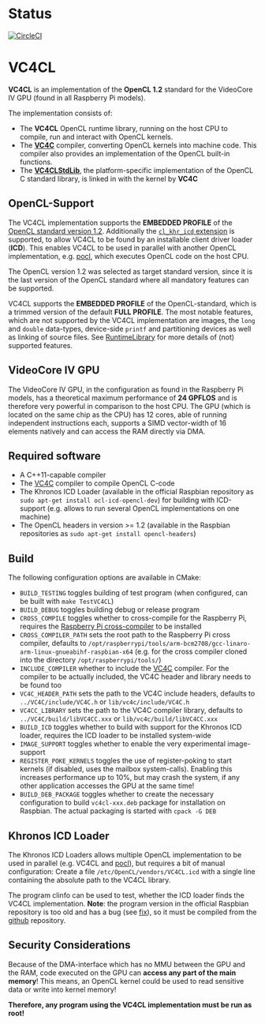 # Status

[![CircleCI](https://circleci.com/gh/doe300/VC4CL.svg?style=svg)](https://circleci.com/gh/doe300/VC4CL)

# VC4CL

**VC4CL** is an implementation of the **OpenCL 1.2** standard for the VideoCore IV GPU (found in all Raspberry Pi models).

The implementation consists of:

* The **VC4CL** OpenCL runtime library, running on the host CPU to compile, run and interact with OpenCL kernels.
* The **[VC4C](https://github.com/doe300/VC4C)** compiler, converting OpenCL kernels into machine code. This compiler also provides an implementation of the OpenCL built-in functions.
* The **[VC4CLStdLib](https://github.com/doe300/VC4CLStdLib)**, the platform-specific implementation of the OpenCL C standard library, is linked in with the kernel by **VC4C**

## OpenCL-Support
The VC4CL implementation supports the **EMBEDDED PROFILE** of the [OpenCL standard version 1.2](https://Fwww.khronos.org/registry/OpenCL/specs/opencl-1.2.pdf).
Additionally the [`cl_khr_icd` extension](https://Fwww.khronos.org/registry/OpenCL/specs/opencl-1.2.pdf) is supported, to allow VC4CL to be found by an installable client driver loader (**ICD**). This enables VC4CL to be used in parallel with another OpenCL implementation, e.g. [pocl](https://github.com/pocl/pocl), which executes OpenCL code on the host CPU.

The OpenCL version 1.2 was selected as target standard version, since it is the last version of the OpenCL standard where all mandatory features can be supported.

VC4CL supports the **EMBEDDED PROFILE** of the OpenCL-standard, which is a trimmed version of the default **FULL PROFILE**. The most notable features, which are not supported by the VC4CL implementation are images, the `long` and `double` data-types, device-side `printf` and partitioning devices as well as linking of source files. See [RuntimeLibrary](doc/RuntimeLibrary.md) for more details of (not) supported features.

## VideoCore IV GPU
The VideoCore IV GPU, in the configuration as found in the Raspberry Pi models, has a theoretical maximum performance of **24 GPFLOS** and is therefore very powerful in comparison to the host CPU.
The GPU (which is located on the same chip as the CPU) has 12 cores, able of running independent instructions each, supports a SIMD vector-width of 16 elements natively and can access the RAM directly via DMA.

## Required software

- A C++11-capable compiler
- The [VC4C](https://github.com/doe300/VC4C) compiler to compile OpenCL C-code
- The Khronos ICD Loader (available in the official Raspbian repository as `sudo apt-get install ocl-icd-opencl-dev`) for building with ICD-support (e.g. allows to run several OpenCL implementations on one machine)
- The OpenCL headers in version >= 1.2 (available in the Raspbian repositories as `sudo apt-get install opencl-headers`)
 

## Build

The following configuration options are available in CMake:

- `BUILD_TESTING` toggles building of test program (when configured, can be built with `make TestVC4CL`)
- `BUILD_DEBUG` toggles building debug or release program
- `CROSS_COMPILE` toggles whether to cross-compile for the Raspberry Pi, requires the [Raspberry Pi cross-compiler](https://github.com/raspberrypi/tools) to be installed
- `CROSS_COMPILER_PATH` sets the root path to the Raspberry Pi cross compiler, defaults to `/opt/raspberrypi/tools/arm-bcm2708/gcc-linaro-arm-linux-gnueabihf-raspbian-x64` (e.g. for the cross compiler cloned into the directory `/opt/raspberrypi/tools/`)
- `INCLUDE_COMPILER` whether to include the [VC4C](https://github.com/doe300/VC4C) compiler. For the compiler to be actually included, the VC4C header and library needs to be found too
- `VC4C_HEADER_PATH` sets the path to the VC4C include headers, defaults to `../VC4C/include/VC4C.h` or `lib/vc4c/include/VC4C.h`
- `VC4CC_LIBRARY` sets the path to the VC4C compiler library, defaults to `../VC4C/build/libVC4CC.xxx` or `lib/vc4c/build/libVC4CC.xxx`
- `BUILD_ICD` toggles whether to build with support for the Khronos ICD loader, requires the ICD loader to be installed system-wide
- `IMAGE_SUPPORT` toggles whether to enable the very experimental image-support
- `REGISTER_POKE_KERNELS` toggles the use of register-poking to start kernels (if disabled, uses the mailbox system-calls). Enabling this increases performance up to 10%, but may crash the system, if any other application accesses the GPU at the same time!
- `BUILD_DEB_PACKAGE` toggles whether to create the necessary configuration to build `vc4cl-xxx.deb` package for installation on Raspbian. The actual packaging is started with `cpack -G DEB`

## Khronos ICD Loader
The Khronos ICD Loaders allows multiple OpenCL implementation to be used in parallel (e.g. VC4CL and [pocl](https://github.com/pocl/pocl)), but requires a bit of manual configuration:
Create a file `/etc/OpenCL/vendors/VC4CL.icd` with a single line containing the absolute path to the VC4CL library.

The program clinfo can be used to test, whether the ICD loader finds the VC4CL implementation. **Note**: the program version in the official Raspbian repository is too old and has a bug (see [fix](https://github.com/Oblomov/clinfo/commit/4728656fcb1ff5d506b8ef2103af83ce11ceae36)), so it must be compiled from the [github](https://github.com/Oblomov/clinfo) repository.

## Security Considerations
Because of the DMA-interface which has no MMU between the GPU and the RAM, code executed on the GPU can **access any part of the main memory**!
This means, an OpenCL kernel could be used to read sensitive data or write into kernel memory!

**Therefore, any program using the VC4CL implementation must be run as root!**
